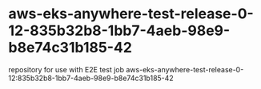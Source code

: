 # aws-eks-anywhere-test-release-0-12-835b32b8-1bb7-4aeb-98e9-b8e74c31b185-42
repository for use with E2E test job aws-eks-anywhere-test-release-0-12:835b32b8-1bb7-4aeb-98e9-b8e74c31b185-42
